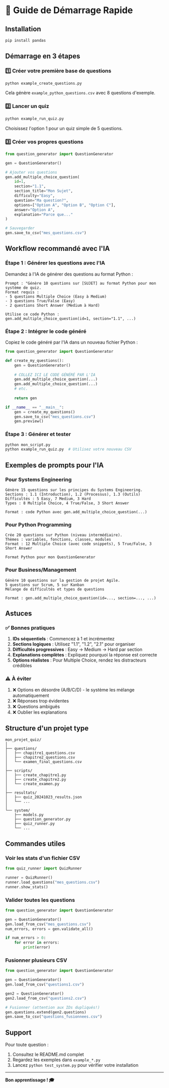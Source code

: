 # 🚀 Guide de Démarrage Rapide

## Installation

```bash
pip install pandas
```

## Démarrage en 3 étapes

### 1️⃣ Créer votre première base de questions

```bash
python example_create_questions.py
```

Cela génère `example_python_questions.csv` avec 8 questions d'exemple.

### 2️⃣ Lancer un quiz

```bash
python example_run_quiz.py
```

Choisissez l'option 1 pour un quiz simple de 5 questions.

### 3️⃣ Créer vos propres questions

```python
from question_generator import QuestionGenerator

gen = QuestionGenerator()

# Ajouter vos questions
gen.add_multiple_choice_question(
    id=1,
    section="1.1",
    section_title="Mon Sujet",
    difficulty="Easy",
    question="Ma question?",
    options=["Option A", "Option B", "Option C"],
    answer="Option A",
    explanation="Parce que..."
)

# Sauvegarder
gen.save_to_csv("mes_questions.csv")
```

## Workflow recommandé avec l'IA

### Étape 1 : Générer les questions avec l'IA

Demandez à l'IA de générer des questions au format Python :

```
Prompt : "Génère 10 questions sur [SUJET] au format Python pour mon système de quiz.
Format requis :
- 5 questions Multiple Choice (Easy à Medium)
- 3 questions True/False (Easy)
- 2 questions Short Answer (Medium à Hard)

Utilise ce code Python :
gen.add_multiple_choice_question(id=1, section="1.1", ...)
```

### Étape 2 : Intégrer le code généré

Copiez le code généré par l'IA dans un nouveau fichier Python :

```python
from question_generator import QuestionGenerator

def create_my_questions():
    gen = QuestionGenerator()
    
    # COLLEZ ICI LE CODE GÉNÉRÉ PAR L'IA
    gen.add_multiple_choice_question(...)
    gen.add_multiple_choice_question(...)
    # etc.
    
    return gen

if __name__ == "__main__":
    gen = create_my_questions()
    gen.save_to_csv("mes_questions.csv")
    gen.preview()
```

### Étape 3 : Générer et tester

```bash
python mon_script.py
python example_run_quiz.py  # Utilisez votre nouveau CSV
```

## Exemples de prompts pour l'IA

### Pour Systems Engineering

```
Génère 15 questions sur les principes du Systems Engineering.
Sections : 1.1 (Introduction), 1.2 (Processus), 1.3 (Outils)
Difficultés : 5 Easy, 7 Medium, 3 Hard
Types : 8 Multiple Choice, 4 True/False, 3 Short Answer

Format : code Python avec gen.add_multiple_choice_question(...)
```

### Pour Python Programming

```
Crée 20 questions sur Python (niveau intermédiaire).
Thèmes : variables, fonctions, classes, modules
Format : 12 Multiple Choice (avec code snippets), 5 True/False, 3 Short Answer

Format Python pour mon QuestionGenerator
```

### Pour Business/Management

```
Génère 10 questions sur la gestion de projet Agile.
5 questions sur Scrum, 5 sur Kanban
Mélange de difficultés et types de questions

Format : gen.add_multiple_choice_question(id=..., section=..., ...)
```

## Astuces

### ✅ Bonnes pratiques

1. **IDs séquentiels** : Commencez à 1 et incrémentez
2. **Sections logiques** : Utilisez "1.1", "1.2", "2.1" pour organiser
3. **Difficultés progressives** : Easy → Medium → Hard par section
4. **Explanations complètes** : Expliquez pourquoi la réponse est correcte
5. **Options réalistes** : Pour Multiple Choice, rendez les distracteurs crédibles

### ⚠️ À éviter

1. ❌ Options en désordre (A/B/C/D) - le système les mélange automatiquement
2. ❌ Réponses trop évidentes
3. ❌ Questions ambiguës
4. ❌ Oublier les explanations

## Structure d'un projet type

```
mon_projet_quiz/
│
├── questions/
│   ├── chapitre1_questions.csv
│   ├── chapitre2_questions.csv
│   └── examen_final_questions.csv
│
├── scripts/
│   ├── create_chapitre1.py
│   ├── create_chapitre2.py
│   └── create_examen.py
│
├── resultats/
│   ├── quiz_20241023_results.json
│   └── ...
│
└── system/
    ├── models.py
    ├── question_generator.py
    ├── quiz_runner.py
    └── ...
```

## Commandes utiles

### Voir les stats d'un fichier CSV

```python
from quiz_runner import QuizRunner

runner = QuizRunner()
runner.load_questions("mes_questions.csv")
runner.show_stats()
```

### Valider toutes les questions

```python
from question_generator import QuestionGenerator

gen = QuestionGenerator()
gen.load_from_csv("mes_questions.csv")
num_errors, errors = gen.validate_all()

if num_errors > 0:
    for error in errors:
        print(error)
```

### Fusionner plusieurs CSV

```python
from question_generator import QuestionGenerator

gen = QuestionGenerator()
gen.load_from_csv("questions1.csv")

gen2 = QuestionGenerator()
gen2.load_from_csv("questions2.csv")

# Fusionner (attention aux IDs dupliqués!)
gen.questions.extend(gen2.questions)
gen.save_to_csv("questions_fusionnees.csv")
```

## Support

Pour toute question :
1. Consultez le README.md complet
2. Regardez les exemples dans `example_*.py`
3. Lancez `python test_system.py` pour vérifier votre installation

---

**Bon apprentissage ! 🎓**
